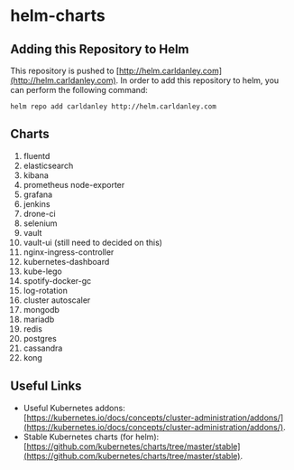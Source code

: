 # helm-charts

## Adding this Repository to Helm

This repository is pushed to [http://helm.carldanley.com](http://helm.carldanley.com). In order to add this repository to helm, you can perform the following command:

`helm repo add carldanley http://helm.carldanley.com`

## Charts

1. fluentd
1. elasticsearch
1. kibana
1. prometheus node-exporter
1. grafana
1. jenkins
1. drone-ci
1. selenium
1. vault
1. vault-ui (still need to decided on this)
1. nginx-ingress-controller
1. kubernetes-dashboard
1. kube-lego
1. spotify-docker-gc
1. log-rotation
1. cluster autoscaler
1. mongodb
1. mariadb
1. redis
1. postgres
1. cassandra
1. kong

## Useful Links

* Useful Kubernetes addons: [https://kubernetes.io/docs/concepts/cluster-administration/addons/](https://kubernetes.io/docs/concepts/cluster-administration/addons/).
* Stable Kubernetes charts (for helm): [https://github.com/kubernetes/charts/tree/master/stable](https://github.com/kubernetes/charts/tree/master/stable).
